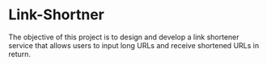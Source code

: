 # Link-Shortner
The objective of this project is to design and develop a link shortener service that allows users to input long URLs and receive shortened URLs in return.

